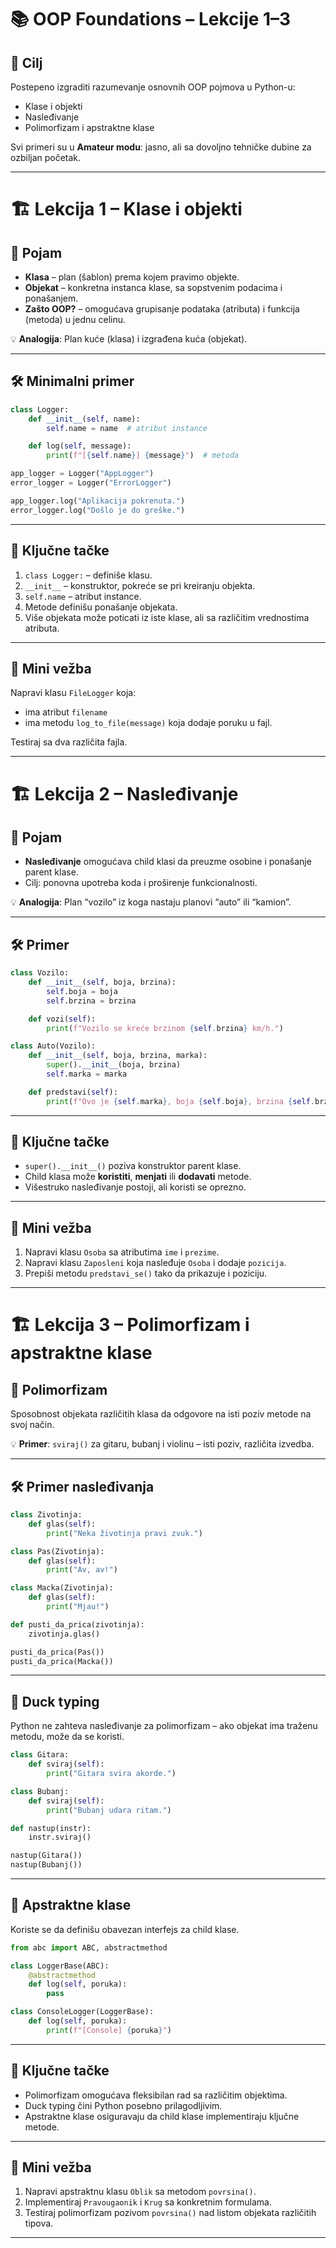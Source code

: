 # 📚 OOP Foundations – Lekcije 1–3

## 🎯 Cilj

Postepeno izgraditi razumevanje osnovnih OOP pojmova u Python-u:

- Klase i objekti
- Nasleđivanje
- Polimorfizam i apstraktne klase

Svi primeri su u **Amateur modu**: jasno, ali sa dovoljno tehničke dubine za ozbiljan početak.

---

# 🏗 Lekcija 1 – Klase i objekti

## 📌 Pojam

- **Klasa** – plan (šablon) prema kojem pravimo objekte.
- **Objekat** – konkretna instanca klase, sa sopstvenim podacima i ponašanjem.
- **Zašto OOP?** – omogućava grupisanje podataka (atributa) i funkcija (metoda) u jednu celinu.

💡 **Analogija**: Plan kuće (klasa) i izgrađena kuća (objekat).

---

## 🛠 Minimalni primer

```python
class Logger:
    def __init__(self, name):
        self.name = name  # atribut instance

    def log(self, message):
        print(f"[{self.name}] {message}")  # metoda

app_logger = Logger("AppLogger")
error_logger = Logger("ErrorLogger")

app_logger.log("Aplikacija pokrenuta.")
error_logger.log("Došlo je do greške.")
```

---

## 📌 Ključne tačke

1. `class Logger:` – definiše klasu.
2. `__init__` – konstruktor, pokreće se pri kreiranju objekta.
3. `self.name` – atribut instance.
4. Metode definišu ponašanje objekata.
5. Više objekata može poticati iz iste klase, ali sa različitim vrednostima atributa.

---

## 🧪 Mini vežba

Napravi klasu `FileLogger` koja:

- ima atribut `filename`
- ima metodu `log_to_file(message)` koja dodaje poruku u fajl.

Testiraj sa dva različita fajla.

---

# 🏗 Lekcija 2 – Nasleđivanje

## 📌 Pojam

- **Nasleđivanje** omogućava child klasi da preuzme osobine i ponašanje parent klase.
- Cilj: ponovna upotreba koda i proširenje funkcionalnosti.

💡 **Analogija**: Plan “vozilo” iz koga nastaju planovi “auto” ili “kamion”.

---

## 🛠 Primer

```python
class Vozilo:
    def __init__(self, boja, brzina):
        self.boja = boja
        self.brzina = brzina

    def vozi(self):
        print(f"Vozilo se kreće brzinom {self.brzina} km/h.")

class Auto(Vozilo):
    def __init__(self, boja, brzina, marka):
        super().__init__(boja, brzina)
        self.marka = marka

    def predstavi(self):
        print(f"Ovo je {self.marka}, boja {self.boja}, brzina {self.brzina} km/h.")
```

---

## 📌 Ključne tačke

- `super().__init__()` poziva konstruktor parent klase.
- Child klasa može **koristiti**, **menjati** ili **dodavati** metode.
- Višestruko nasleđivanje postoji, ali koristi se oprezno.

---

## 🧪 Mini vežba

1. Napravi klasu `Osoba` sa atributima `ime` i `prezime`.
2. Napravi klasu `Zaposleni` koja nasleđuje `Osoba` i dodaje `pozicija`.
3. Prepiši metodu `predstavi_se()` tako da prikazuje i poziciju.

---

# 🏗 Lekcija 3 – Polimorfizam i apstraktne klase

## 📌 Polimorfizam

Sposobnost objekata različitih klasa da odgovore na isti poziv metode na svoj način.

💡 **Primer**: `sviraj()` za gitaru, bubanj i violinu – isti poziv, različita izvedba.

---

## 🛠 Primer nasleđivanja

```python
class Zivotinja:
    def glas(self):
        print("Neka životinja pravi zvuk.")

class Pas(Zivotinja):
    def glas(self):
        print("Av, av!")

class Macka(Zivotinja):
    def glas(self):
        print("Mjau!")

def pusti_da_prica(zivotinja):
    zivotinja.glas()

pusti_da_prica(Pas())
pusti_da_prica(Macka())
```

---

## 📌 Duck typing

Python ne zahteva nasleđivanje za polimorfizam – ako objekat ima traženu metodu, može da se koristi.

```python
class Gitara:
    def sviraj(self):
        print("Gitara svira akorde.")

class Bubanj:
    def sviraj(self):
        print("Bubanj udara ritam.")

def nastup(instr):
    instr.sviraj()

nastup(Gitara())
nastup(Bubanj())
```

---

## 📌 Apstraktne klase

Koriste se da definišu obavezan interfejs za child klase.

```python
from abc import ABC, abstractmethod

class LoggerBase(ABC):
    @abstractmethod
    def log(self, poruka):
        pass

class ConsoleLogger(LoggerBase):
    def log(self, poruka):
        print(f"[Console] {poruka}")
```

---

## 📌 Ključne tačke

- Polimorfizam omogućava fleksibilan rad sa različitim objektima.
- Duck typing čini Python posebno prilagodljivim.
- Apstraktne klase osiguravaju da child klase implementiraju ključne metode.

---

## 🧪 Mini vežba

1. Napravi apstraktnu klasu `Oblik` sa metodom `povrsina()`.
2. Implementiraj `Pravougaonik` i `Krug` sa konkretnim formulama.
3. Testiraj polimorfizam pozivom `povrsina()` nad listom objekata različitih tipova.

---
